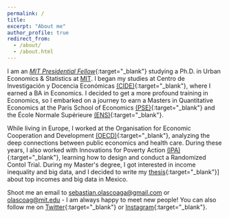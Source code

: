 ```yaml
---
permalink: /
title:
excerpt: "About me"
author_profile: true
redirect_from:
  - /about/
  - /about.html
---
```


I am an [*MIT Presidential Fellow*](https://web.mit.edu/provost/presfellow/){:target="_blank"} studying a Ph.D. in Urban Economics & Statistics at [MIT](https://www.mit.edu/). I began my studies at Centro de Investigación y Docencia Económicas [(CIDE)](https://www.cide.edu/de/){:target="_blank"}, where I earned a BA in Economics. I decided to get a more profound training in Economics, so I embarked on a journey to earn a Masters in Quantitative Economics at the Paris School of Economics [(PSE)](https://www.parisschoolofeconomics.eu/en/){:target="_blank"} and the École Normale Supérieure [(ENS)](http://www.ens.fr/en){:target="_blank"}.

While living in Europe, I worked at the Organisation for Economic Cooperation and Development [(OECD)](http://www.oecd.org/){:target="_blank"}, analyzing the deep connections between public economics and health care. During these years, I also worked with Innovations for Poverty Action [(IPA)](https://www.poverty-action.org/){:target="_blank"}, learning how to design and conduct a Randomized Contol Trial. During my Master's degree, I got interested in income inequality and big data, and I decided to write my [thesis](https://sebastian-olascoaga.github.io/files/inequality_mexico_2015.pdf){:target="_blank"}] about top incomes and big data in Mexico.  

Shoot me an email to <sebastian.olascoaga@gmail.com> or <olascoag@mit.edu> - I am always happy to meet new people! You can also follow me on [Twitter](https://twitter.com/S_Olascoaga){:target="_blank"} or [Instagram](https://www.instagram.com/sebascoaga/){:target="_blank"}.
